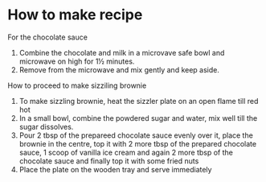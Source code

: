 # How to make recipe

For the chocolate sauce
  1. Combine the chocolate and milk in a microvave safe bowl and microwave  on high for 1½ minutes.
  2. Remove from the microwave and mix gently and keep aside.

How to proceed to make sizziling brownie
 1. To make sizzling brownie, heat the sizzler plate on an open flame till red hot
 2. In a small bowl, combine the powdered sugar and water, mix well till the sugar dissolves.
 3. Pour 2 tbsp of the prepareed chocolate sauce evenly over it, place the brownie in the centre, top it with 2 more tbsp of the prepared chocolate sauce, 1 scoop of vanilla ice cream and again 2 more tbsp of the chocolate sauce and finally top it with some fried nuts
 4. Place the plate on the wooden tray and serve immediately








